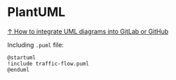 # PlantUML

[↑ How to integrate UML diagrams into GitLab or GitHub](https://stackoverflow.com/questions/32203610/how-to-integrate-uml-diagrams-into-gitlab-or-github)

Including `.puml` file:

```plantuml
@startuml
!include traffic-flow.puml
@enduml
```
